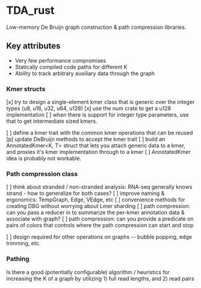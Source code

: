# TDA_rust
Low-memory De Bruijn graph construction & path compression libraries.


## Key attributes
* Very few performance compromises
* Statically compiled code paths for different K
* Ability to track arbitrary auxiliary data through the graph



### Kmer structs
[x] try to design a single-element kmer class that is generic over the integer types (u8, u16, u32, u64, u128) 
[x] use the num crate to get a u128 implementation
[ ] when there is support for integer type parameters, use that to get intermediate sized kmers.

[ ] define a kmer trait with the common kmer operations that can be reused
[p] update DeBruijn methods to accept the kmer trait
[ ] build an AnnotatedKmer<K, T> struct that lets you attach generic data to a kmer, and proxies it's kmer implementation through to a kmer
[ ] AnnotatedKmer idea is probably not workable. 


### Path compression class
[ ] think about stranded / non-stranded analysis: RNA-seq generally knows strand - how to generalize for both cases?
[ ] improve naming & ergonomics: TempGraph, Edge, VEdge, etc
[ ] convenience methods for creating DBG without worrying about Lmer sharding
[ ] path compression: can you pass a reducer in to summarize the per-kmer annotation data & associate with graph?
[ ] path compression: can you provide a predicate on pairs of colors that controls where the path compression can start and stop

[ ] design required for other operations on graphs -- bubble popping, edge trimming, etc.


### Pathing 
Is there a good (potentially configurable) algorithm / heuristics for increasing the K of a graph by utilizing 1) full read lengths, and 2) read pairs